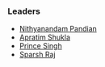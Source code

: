 ### Leaders
* [Nithyanandam Pandian](mailto:nithyanadam.pandian@owasp.org)
* [Apratim Shukla](mailto:apratim.shukla@owasp.org)
* [Prince Singh](mailto:prince.singh@owasp.org)
* [Sparsh Raj](mailto:sparsh.raj@owasp.org)
